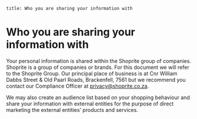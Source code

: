 ```meta
title: Who you are sharing your information with
```
# Who you are sharing your information with
Your personal information is shared within the Shoprite group of companies. Shoprite is a group of companies 
or brands. For this document we will refer to the Shoprite Group. Our principal place of business is at Cnr 
William Dabbs Street & Old Paarl Roads, Brackenfell, 7561 but we recommend you contact our Compliance 
Officer at privacy@shoprite.co.za. 

We may also create an audience list based on your shopping behaviour and share your information with 
external entities for the purpose of direct marketing the external entities’ products and services.
